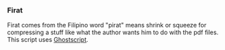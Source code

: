 ### Firat  
  
Firat comes from the Filipino word "pirat" means shrink
or squeeze for compressing a stuff like what the author
wants him to do with the pdf files. This script uses 
[Ghostscript](https://ghostscript.com).